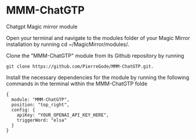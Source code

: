 # MMM-ChatGTP
Chatgpt Magic mirror module

Open your terminal and navigate to the modules folder of your Magic Mirror installation by running cd ~/MagicMirror/modules/.

Clone the "MMM-ChatGTP" module from its Github repository by running
```
git clone https://github.com/PierreGode/MMM-ChatGTP.git.
```
Install the necessary dependencies for the module by running the following commands in the terminal within the MMM-ChatGTP folde

```
{
  module: "MMM-ChatGTP",
  position: "top_right",
  config: {
    apiKey: "YOUR_OPENAI_API_KEY_HERE",
    triggerWord: "elsa"
  }
}
```
